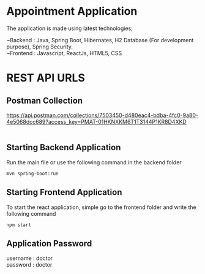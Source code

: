 # Appointment Application

The application is made using latest technologies; 

~Backend : Java, Spring Boot, Hibernates, H2 Database (For development purpose), Spring Security.<br />
~Frontend : Javascript, ReactJs, HTML5, CSS


# REST API URLS

## Postman Collection
https://api.postman.com/collections/7503450-d480eac4-bdba-4fc0-9a80-4e5068dcc689?access_key=PMAT-01HKNXKM6T1T3144P1KR8D4XKD <br /> <br />

## Starting Backend Application
Run the main file or use the following command in the backend folder


```
mvn spring-boot:run
```

## Starting Frontend Application
To start the react application, simple go to the frontend folder and write the following command


```
npm start
```


## Application Password
username : doctor <br />
password : doctor
